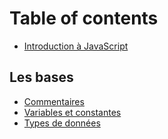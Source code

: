 # Table of contents

* [Introduction à JavaScript](README.md)

## Les bases

* [Commentaires](les-bases/commentaires.md)
* [Variables et constantes](les-bases/variables-et-constantes.md)
* [Types de données](les-bases/types.md)
